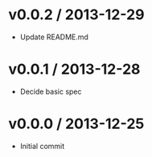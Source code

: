 # v0.0.2 / 2013-12-29

* Update README.md

# v0.0.1 / 2013-12-28

* Decide basic spec

# v0.0.0 / 2013-12-25

* Initial commit
